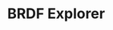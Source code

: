 ---
title: BRDF Explorer
name: BRDFExplorer
description: <p>BRDF Explorer is a simple tool built to provide a visual comparison between different BRDF models commonly used in 3d graphics. It was meant to be an experiment to both implement first hand the models using GLSL and explore the WebGL API capabilities and compatibilities.</p><p>Should work on every browser, both desktop and mobile, with WebGL 1.0 support.</p>
image-preview: brdf_explorer.preview.jpg
image-full: brdf_explorer.full.jpg
live-preview: true
platforms: firefox,chrome,edge,opera
priority: 10
published: true
layout: page
---